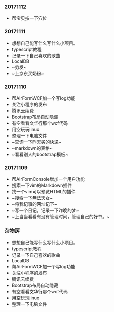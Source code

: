 ### 20171112
* 帮宝贝按一下穴位

### 20171111
* 想想自己能写什么写什么小项目。
* typescript教程
* 记录一下自己喜欢的歌曲
* LocalDB
* ~剪发~
* ~上京东买奶粉~

### 20171110
* 帮AirFormWCF加一个写log功能
* 关注小程序的发布
* 腾讯云续费
* Bootstrap布局自动隐藏
* 有空看看文华行那个wcf代码
* 用空玩玩linux
* 整理一下电脑文件
* ~查询一下昨天买的快递~
* ~markdown的表格~
* ~看看别人的bootstrap模板~

### 20171109
* 帮AirFormConsole增加一个用户功能
* 搜索一下vim的Markdown插件
* 找一个vim可以预览HTML的插件
* ~搜索一下無法天女~
* ~将我记事的网址记下~
* ~写一个日记，记录一下昨晚的梦~
* ~上当当看看有没有管理时间，管理自己的好书。~

### 杂物房
* 想想自己能写什么写什么小项目。
* typescript教程
* 记录一下自己喜欢的歌曲
* LocalDB
* 帮AirFormWCF加一个写log功能
* 关注小程序的发布
* 腾讯云续费
* Bootstrap布局自动隐藏
* 有空看看文华行那个wcf代码
* 用空玩玩linux
* 整理一下电脑文件
